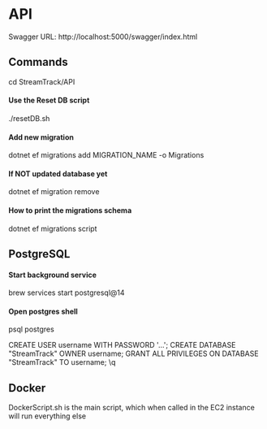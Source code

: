 # API

Swagger URL: http://localhost:5000/swagger/index.html

## Commands

cd StreamTrack/API

#### Use the Reset DB script
./resetDB.sh

#### Add new migration
dotnet ef migrations add MIGRATION_NAME -o Migrations

#### If NOT updated database yet
dotnet ef migration remove

#### How to print the migrations schema
dotnet ef migrations script


## PostgreSQL

#### Start background service
brew services start postgresql@14

#### Open postgres shell
psql postgres

CREATE USER username WITH PASSWORD '...';
CREATE DATABASE "StreamTrack" OWNER username;
GRANT ALL PRIVILEGES ON DATABASE "StreamTrack" TO username;
\q

## Docker
DockerScript.sh is the main script, which when called in the EC2 instance will run everything else